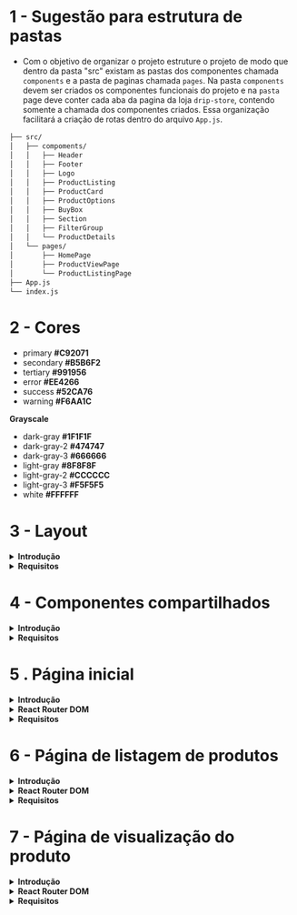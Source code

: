 # 1 - Sugestão para estrutura de pastas

- Com o objetivo de organizar o projeto estruture o projeto de modo que dentro da pasta "src" existam as pastas dos componentes chamada `components` e a pasta de paginas chamada `pages`. Na pasta `components` devem ser criados os componentes funcionais do projeto e na `pasta` page deve conter cada aba da pagina da loja `drip-store`, contendo somente a chamada dos componentes criados. Essa organização facilitará a criação de rotas dentro do arquivo `App.js`.

```
├── src/
│   ├── compoments/
│   │   ├── Header
│   │   ├── Footer
│   │   ├── Logo
│   │   ├── ProductListing
│   │   ├── ProductCard
│   │   ├── ProductOptions
│   │   ├── BuyBox
│   │   ├── Section
│   │   ├── FilterGroup
│   │   └── ProductDetails
│   └── pages/
│       ├── HomePage
│       ├── ProductViewPage
│       └── ProductListingPage
├── App.js
└── index.js

```

# 2 - Cores

- primary **#C92071**
- secondary **#B5B6F2**
- tertiary **#991956**
- error **#EE4266**
- success **#52CA76**
- warning **#F6AA1C**

**Grayscale**

- dark-gray **#1F1F1F**
- dark-gray-2 **#474747**
- dark-gray-3 **#666666**
- light-gray **#8F8F8F**
- light-gray-2 **#CCCCCC**
- light-gray-3 **#F5F5F5**
- white **#FFFFFF**

# 3 - Layout

<details>
  <summary><strong>Introdução</strong></summary>

- O layout é a aparência visual consistente em todas as páginas do sistema. Ele inclui partes que são iguais em todas as telas, como o cabeçalho (uma barra no topo da página) e o rodapé (uma área na parte inferior da página).

- Para criar o layout, usamos componentes especiais como: o `<Header />`, que representa o cabeçalho da página e contém elementos como o logo da aplicação; os links de navegação e; o `<Footer />`, que é exibido na parte inferior da página e pode incluir informações como direitos autorais e links para redes sociais.

- O componente de layout deverá receber uma prop chamada `children`, para renderizar as páginas entre os componentes `<Header />` e `<Footer />`.

- O componente de layout deverá ser criado no diretório `src/pages`

A estrutura acima descrita pode ser visualizada na imagem a seguir.

![layout](projeto-digital-store\doc\layout\layout.png)

- Exemplo de código do componente `<Layout />`:

```React
import React from 'react';

// Definindo o componente de layout
const Layout = ({ children }) => {
  return (
    <div>
      {/* Componente do cabeçalho */}
      <Header />

      {/* Conteúdo dinâmico das páginas */}
      {children}

      {/* Componente do rodapé */}
      <Footer />
    </div>
  );
};

export default Layout;
```

</details>

<details>
  <summary><strong>Requisitos</strong></summary>

## 3.1 - Cabeçalho (`<Header />`)

### 3.1.1 - Componente de Logo

- Crie um componente `<Logo />` em `src/components` capaz de renderizar a imagem da logomarca da aplicação. A imagem encontra-se na pasta `src/assets` e ela deverá ter o tamanho de 253 pixels de largura (width) e 44 pixels de altura (height).

### 3.1.2 - Campo de busca

- Crie um campo de busca que realize o filtro de produtos da plataforma. O campo deve possuir um ícone de lupa ao lado direito e realizar a busca ao ser clicado ou ao pressionar `Enter`, redirecionando para a rota `/products` com a **query string** do filtro.

Ex.: Se uma pessoa usuária escrever `microondas` no campo de busca, ao clicar no ícone de lupa do campo a página deve ser redirecionada para `/products?filter=microondas`

### 3.1.3 - Área de Redirecionamento

Aréa de redirecionamento será um lugar no cabeçalho ao lado do compo de pesquisa que tem como objetivo redirecionar o usuário para as telas de login e cadastro.

- Adicionamento um elemento html de link com o texto _Cadastre-se_. Esse elemento deve ser renderizado em uma fonte de 16px na cor `dark-gray-2` com uma sublinhado na mesma cor.
- Adicionamento um elemento html de link _Entrar_. Esse elemento vai ter uma aparencia de "botão", com um preenchimento na cor `primary`, largura de 114px por 40px de altura, bordas arrendondadas em 4px e texto em negrito na cor `white` e font de 14px.

### 3.1.4 - Carrinho de compras

O carrinho de compras será some um icone renderizado ao lado da area de redirecionamento, não tem ação de clique e pode ser usado o svg que se encontra no diretorio `src/assets`

### 3.1.5 - Navegação Principal

- Crie um componente de navegação com 4 links para as principais páginas da plataforma (Home, Produtos, Categorias, Meus Pedidos).
- Quando o usuário estiver na página correspondente ao link, ele deve ter uma coloração diferente e uma linha horizontal abaixo.

<strong>Sugestão:</strong> Use o componente **NavLink** do `react-router-dom`.

**Estrutura**
![](projeto-digital-store\doc\layout\header.png)

## 3.2 - Rodapé (`<Footer />`)

- O fundo do rodapé deve ser na cor `dark-gray` e o todos os texto devem ser na cor `white` para garantir boa legibilidade.

- Utilize o componente `<Logo />` criado no cabeçalho para renderizar a imagem da logo em cor branca.

- Insira um texto (Lorem ipsum) para preencher a descrição da empresa abaixo da logo.

- Use os svgs da pasta `src/assets`, abaixo da descrição, que redirecionem para as respectivas redes ao serem clicados.

### 3.2.1 - Componente de informações

- Crie um componente de informações
- Esse componente deve receber uma propriedade chamada `title`, onde será o titulo do componente
- Esse componente deve receber uma propriedade chamada `informations`, onde será um array de objetos.

```json
[
  {
    "text": "Sobre Drip Store",
    "link": "/about"
  },
  {
    "text": "Blog",
    "link": "/blog"
  },
  ...
]
```

- As informações (`informations`), devem ser renderizadas dinamicamente de acordo com a quantidade de objetos dentro do array.

![](assets/footerInformations.png)

- Abaixo de todos os elementos do rodapé, insira um `<hr />` e logo abaixo uma parágrafo com data atual com o texto "© 2024 Digital Store" para indicar os direitos autorais da página.

**Estrutura**

![](projeto-digital-store\doc\layout\footer.png)

</details>

# 4 - Componentes compartilhados

<details>
  <summary>
	<strong>Introdução</strong>
  </summary>

Componentes compartilhados são componentes onde serão utilizados em duas ou mais páginas. O objetivo destes componentes são de adicionar flexibilidade para atender as necessidades de diferentes páginas.

</details>

<details>
  <summary>
	<strong>Requisitos</strong>
  </summary>

## 4.1 Componente de seção

Esse componente será criado para estabelecer um padrão nas seções que irão compor as páginas.

Este componente será utilizado sempre que for necessário renderizar uma lista de produtos, de imagens, de ícones ou de qualquer outro conteúdo que precise possuir um título.

- Criar um componente `<Section />` em `src/components`
- O componente deve ser capaz de renderizar um título em posições diferente, elementos filhos que podem ser passados entre as tags de abertura (`<Section>`) e fechamento (`</Section>`) e opcionalmente um link

_Propriedades_

- A propriedade`title` deve ser usada para renderizar o título (na cor `dark-gray-2` com uma fonte de 24px)
- A propriedade `titleAlign` deve receber como valor "**left**" ou "**center**" e vai definir as duas posições possíveis para o titulo, se essa propriedade não for informada o título deve assumir o valor "**left**" como **posição padrão**.
- A propriedade `link` deve ser usada para renderizar um link (na cor `primary` com uma fonte de 18px) do lado direito alinhado vertical com o título. O objeto passado para essa propriedade deve seguir o seguinte padrão
  ```json
  {
    "text": "Show More",
    "href": "https://redirect.link"
  }
  ```
- A propriedade `children` vai ter como valor todos os elementos filhos da tag `<Section />` e deve ser usado para tornar esse componente mais dinâmico e reutilizável.

**Estrutura**
![buybox](projeto-digital-store\doc\layout\section.png)

## 4.2 - Componente para cartão de produto

Um componente para exibir informações principais sobre o produto como nome, preço e preço com desconto.

- Criar um componente `<ProductCard />` em `src/components`
- O componente deve ser capaz de renderizar imagem, nome, preço e preço com desconto

_Propriedades_

- A propriedade `imagem` deve ser usada para renderizar a imagem do produto nas dimensões 292x321 pixels.
- A propriedade `name` deve ser usada para renderizar o nome do produto logo abaixo da imagem
- A propriedade `price` deve ser usada para renderizar o preço (na cor `dark-gray` com uma fonte de 24px) do produto logo abaixo do nome.
- Se for propriedade `priceDiscount` for informada, a renderização de `price` deve ser alterada, exibindo um preço na cor `light-gray` e com linha cortando o preço
- A propriedade `priceDiscount` deve ser usada para renderizar o preço com desconto (na cor `dark-gray` com uma fonte de 24px)

**Estrutura**

![buybox](projeto-digital-store\doc\layout\product-card.png)

## 4.3 - Componente de listagem de produtos

Esse componente atuará como um encapsulador (_wrap_), ou seja, um componente que acomodará todos os componentes `<ProductCard />` dentro dele.

- Criar componente `<ProductListing />` em `src/components`
- O componente deve ser capaz de receber um lista de produtos e renderizar usando o componente `<ProductCard />`

_Propriedades_

- A propriedade `products` deve ser usada em um loop usando o componente `<ProductCard />` para exibir uma lista de produtos
- A propriedade `products` deve receber como valor um array de objetos seguindo o seguinte padrão
  ```json
  [
    {
      "name": "Nome do produto 1",
      "image": "https://url.imagem/do/produto1.png",
      "price": 200,
      "priceDiscount": 149.9
    },
    {
      "name": "Nome do produto 2",
      "image": "https://url.imagem/do/produto2.png",
      "price": 49.9
    }
  ]
  ```

**Estrutura**
![buybox](projeto-digital-store\doc\layout\product-listing.png)

## 4.4 - Componente de Galeria de imagens

Exemplo de slide carrossel.

  <img src="./doc/slide.gif" width="300">

Neste componente as imagens serão exibidas mediante ao clique em icones de setas.

O componente de galeria é uma forma de exibir uma série de itens em uma interface de usuário, permitindo que o usuário navegue entre eles de forma interativa.

O componente de galleria deve receber uma lista de imagens e mais algumas propriedades opcionais para definir a renderização dessas imagens.
Este componente vai sempre exibir um slide de imagens que passa para o lado mediante ao clique dos ícones para direita ou para esquerda.
Opcionalmente esse componente renderizará _thumbnails_, que são miniaturas das imagens, na parte inferior do slide

- Criar um componente `<Gallery />` em `src/components`
- O componente poderá ter as seguintes propriedades:
  - `className` pode ser usado para passar nome de classes CSS para o elemento que estiver como pai de todos os outros elementos da galeria
  - `width` pode receber um valor em pixel para definir a largura que o slide de imagens deve ser renderizado. Exemplo: `<Gallery width="1440">`
  - `height` pode receber um valor em pixel para definir a altura que o slide de imagens deve ser renderizado. Exemplo: `<Gallery height="681">`
  - `radius` deve receber uma string indicando o valor em pixel do arredondamento das bordas da imagem. Exemplo: `<Gallery radius="4px">`
  - `showThumbs` não recebe valor nenhum, quando essa propriedade existir, o componente deve exibir as imagens em miniaturas (com 117px de largura por 95px de altura) na parte inferior do slide de imagens.
    Caso a propriedade `showthumbs` não estiver presente, nenhuma miniatura das imagens deve ser exibida.
    O valor do atributo `radius` deve ser aplicado para arredondar as bordas das imagens em miniaturas.
  - `images` é a propriedade mais importante para o funcionamento desse componente. Essa propriedade deve receber como valor um array de objetos seguindo esse padrão
    ```json
    	[
          { "src": "http://site.com/path/to/image1.png" }
          { "src": "http://site.com/path/to/image2.png" }
          { "src": "http://site.com/path/to/image3.png" }
          { "src": "http://site.com/path/to/image4.png" }
          { "src": "http://site.com/path/to/image5.png" }
    	]
    ```
- Internamente o componente `<Gallery />` deve renderizar a primeira imagem recebida na propriedade `imagens` e as imagens seguintes devem ficar "escondidas" e ser exibidas somente quando clicar em umas das setas.
- Fixo no lado direito e alinhado verticalmente, deve ser renderizado o ícone de seta para a direita que pode ser encontrado no caminho `assets/icons/arrow-right.svg`
- Fixo no lado esquerdo e alinhado verticalmente, deve ser renderizado o ícone de seta para a esquerda que pode ser encontrado no caminho `assets/icons/arrow-left.svg`
- Ao clicar na seta da direita, a imagem atual deve deslizar para a esquerda dando espaço para a próxima imagem ser renderizada
- Ao clicar na seta da esquerda, a imagem atual deve deslizar para a direita dando espaço para a imagem anterior ser renderizada
- Quando a primeira imagem estiver renderizada, a seta da esquerda deve ficar desabilitada
- Quando a última imagem estiver renderizada, a seta da direita deve ficar desabilitada
- Ao selecionar uma miniatura da galeria, a imagem em destaque deve ser alterada para exibir a imagem que está na miniatura
- Uma borda de 2px na cor `primary` deve ser aplicada na miniatura que for selecionada

**Estrutura da galeria de imagens exibida na home**
![buybox](projeto-digital-store\doc\layout\gallery.png)

**Estrutura da galeria de imagens exibida na home**
![buybox](projeto-digital-store\doc\layout\product-gallery.png)

</details>

# 5 . Página inicial

<details>
<summary>
  <strong>Introdução</strong>
</summary>

A página inicial renderizará uma galeria de imagens, coleções em destaquee e produtos em alta.

</details>

  <details>
  <summary>
    <strong>React Router DOM</strong>
  </summary>

    - Criar um componente `<HomePage />` em `src/pages`
    - Esse componente deve ser usado como `element` da rota `/`
    - Esse componente deve usar o componente `<Layout />` para garantir a reutilização do header e do footer

  </details>

<details>
<summary>
  <strong>Requisitos</strong>
</summary>

## 5.1 - Slide de imagens

Aqui deve ser usado o componente `<Gallery />` visto anteriormente informando as seguintes propriedades

- `images` recebe um array de objetos seguindo esse padrão
  ```json
  [
    {"src": "public/home-slide-1.jpeg"}
    {"src": "public/home-slide-2.jpeg"}
    ...
  ]
  ```
  No diretório `public` pode ser encontrado mais imagens para usar na galeria da home page
- `width` recebe o valor 1440px
- `height` recebe o valor 681px

## 5.2 - Coleções em destaque

Usando o componente `<Section />` deve ser renderizado 3 imagens na horizontal, com bordas arredondadas em 4px.
Caminho para as imagens que deve ser usadas:

- `public/collection-1.png`
- `public/collection-2.png`
- `public/collection-3.png`

Para essa listagem de imagens deve ser usado elementos comum de HTML e CSS como filhos do componente `<Section />`

_Propriedades para o componente `<Section />`_

- `title` recebe o valor _Coleções em destaque_
- `titleAlign` receber o valor _center_

## 5.3 - Produtos em alta

Usando os componentes `<Section />` e `<ProductListing />` deve ser renderizado uma listagem de produto exibindo no total 8 produtos.

_Propriedades de componente `<Section />`_

- `title` deve receber o valor _Produtos em alta_
- `titleAlign` deve receber o valor _left_

_Propriedades de componente `<ProductListing />`_

- `products` deve receber um array de objetos seguindo esse padrão
  ```json
    [
      {
        name: "Nome do produto",
        image: "public/product-thumb-1.png",
        price: 200,
        priceDiscount: 149.9
      },
      {
        name: "Nome do produto",
        image: "public/product-thumb-2.png",
        price: 49.9
      }
      ...
    ]
  ```
  Mais imagens para a listagem de produtos podem ser encontradas no diretório `public`

**Estrutura**
![home-page-layout](projeto-digital-store\doc\layout\home-page.png)

</details>

# 6 - Página de listagem de produtos

<details>
<summary>
  <strong>Introdução</strong>
</summary>
  A página de listagem de produtos vai renderizar filtros e um lista de produtos, essa pagina vai ser o destino do campo de pesquisa e no menu *Produtos*.
  Nessa página o usuário vai poder visualizar todos os produtos e filtrar e ordenar o resultado de produtos marcando diferentes campos de seleção. 
</details>

<details>
<summary>
  <strong>React Router DOM</strong>
</summary>

- Criar um componente `<ProductListingPage />` em `src/pages`
- Esse componente deve ser usado como `element` da rota `/produtos`
- Esse componente deve usar o componente `<Layout />` para garantir a reutilização do header e do footer
</details>

<details>
<summary>
  <strong>Requisitos</strong>
</summary>

## 6.1 - Ordenar por

Na lateral esquerda da página deve ser renderizado um campo (com 308px de largura e 60px de altura) de seleção para selecionar a ordem em que os produtos devem ser exibidos.
A label desse campo ter renderizar o texto "Ordenar por" com uma fonte de 16px na cor `dark-gray-2`
Esse campo de ordenação deve exibir as seguintes opções na cor `dark-gray-2`

- `Menor preço` deve ordenar os produtos pelo preço mais barato
- `Maior preço` deve ordenar os produtos pelo preço mais caro

## 6.2 - Filtrar por

Ainda na lateral esquerda da página, deve ser renderizado um elemento com preenchimento na cor `white` com uma largura de 308px e uma altura de acordo com o conteúdo renderizado internamente.
Esse elemento também deve ter um título com o texto "Filtrar por" com uma fonte de 16px e na cor `dark-gray-2` e um linha horizontal de 1px na cor `light-gray-2` separado o título do campo de filtro.

**Campos de filtro**

Os campos de filtro devem ser inputs (checkbox ou radio) renderizados na esquerda ao lado da label. Esse inputs devem ter 22px de largura e 22px de altura com um preenchimento na cor `primary`

- Para os campos de filtro vai ser preciso criar um componente `<FilterGroup />` em `src/components`
- Esse componente deve aceitar as seguintes propriedades
  - `title` deve receber como valor o título do grupo de filtros e renderizar com uma fonte de 14px na cor `dark-gray-2`
  - `inputType` deve receber como valor o tipo _checkbox_ ou _radio_ que separa repassado para o input dentro do componente
  - `options` deve receber como valor um array de objetos seguindo o seguinte padrão
    ```json
      [
        {"text": "Options 1", "value": "opt1"}
        {"text": "Options 2"}
        {"text": "Options 3", "value": "opt3"}
        {"text": "Options 4"}
      ]
    ```
    - O atributo `text` deve ser o conteúdo renderizado como label do input.
    - O atributo `values` é opcional e quando existir deve ser usado como _value_ do input.

_Layout do componente <FilterGroup />_
![filter-group-layout](projeto-digital-store\doc\layout\filter-group.png)

## 6.3 - listagem de produtos

A lado do campos de filtro e ordenação deve aparecer uma lista de produtos usando os componentes `<Section />` e `<ProductList />`

_Propriedades para o componente `<Section />`_

- `title` deve receber como valor o total de produto encontrados e ir alterando de acordo com os filtro aplicados
- `titleAlign` deve receber _left_ como valor

_Propriedades para o componente `<ProductListing />`_

- `products` deve receber como valor um array de objetos seguindo o seguinte padrão
  ```json
  [
    {
      "name": "Nome do produto 1",
      "image": "public/product-thumb-1.png",
      "price": 200,
      "priceDiscount": 149.9
    },
    {
      "name": "Nome do produto 2",
      "image": "public/product-thumb-2.png",
      "price": 49.9
    }
  ]
  ```
  Mais imagens para a listagem de produtos podem ser encontradas no diretório `public`

**Estrtutura**
![home-page-layout](projeto-digital-store\doc\layout\product-listing-page.png)

</details>

# 7 - Página de visualização do produto

<details>
<summary>
  <strong>Introdução</strong>
</summary>

Essa página vai exibir informações sobre o produto como imagens, nome, preços, descrição, opções e um **call to action** com o botão COMPRAR.

Também vai ser renderizado uma lista de produtos relacionados

</details>

<details>
<summary>
  <strong>React Router DOM</strong>
</summary>

    - Criar um componente `<ProductViewPage />` em `src/pages`
    - Esse componente deve ser usado como `element` da rota `/product/:id`
    - Esse componente deve usar o componente `<Layout />` para garantir a reutilização do header e do footer

</details>

<details>
<summary>
  <strong>Requisitos</strong>
</summary>

## 7.1 - Componente de galeria

- Deve ser usado o componente `<Gallery />` passando as seguintes propriedade
  - `images` recebe o valor de um array de objetos
    ```json
      [
        {"src": "public/product-image-1.png"},
        {"src": "public/product-image-2.png"},
        ...
      ]
    ```
    Todas as imagens de exemplo para para usar na galeria de produtos podem ser encontradas na diretório `public`
  - `showThumbs` essa propriedade não recebe valor, precisa apenas existir na chamada do componente
  - `width` com o valor de `700px`
  - `height` com o valor de `570px`
  - `radius` com o valor de `4px`
- Esse componente deve ficar ao lado do componente `<BuyBox />`

## 7.2 - Componente de opções do produto

Compone de opção do produto vai ser um componente usado como filho do componente `<BuyBox />` para listar variações do produto como tamanhos e cores.

- Criar um componente `<ProductOptions />` em `src/components`
- Propriedades do componente
  - `options` recebe como valor um array listando as opções que devem ser renderizadas
    Exemplo 1: `["39", "41", "42" ... ]`
    Exemplo 2: `["#000", "#111", "#111" ... ]`
  - `radius` recebe uma string que define o valor do atributo `border-radius` quando `shape` tiver como valor `square`. Se o shape for `circle` essa propriedade deve ser ignorada
  - `shape` recebe como valor "square" ou "circle"
    - `square` deve exibir os itens do array `options` no formato de caixa com largura _alto_ e 46px de altura e borda de 1px na cor `light-gray-2`. O valor do `border-radius` dessa caixa deve ser o valor informado na propriedade `radius`
    - `circle` deve exibir os itens do array `options` no formato de círculo com `31px` de largura e `31px` altura.
  - `type` recebe como valor "text" ou "color"
    - `text` deve exibir os itens do array `options` da forma como eles são informados, como um tamanho de fonte de 24px e cor `dark-gray-2`
    - `color` deve usar os itens do array `options` como preenchimento de cor do shape `square` ou `circle`
- Ao selecionar qualquer uma das opções geradas pelo por esse componente, deve ser aplicado uma um borda na cor `pramary` com 2px de largura

## 7.3 - Componente Buy Box

O buy box no contexto de loja virtual é um espaço usado para exibir informações claras e objetivas sobre o produto, facilitando assim o fluxo de compra. Geralmente usado em marketplace place para mostrar o melhor preço ou melhor vendedor, o buy box exibe informações como Nome do produto, preço, preço com desconto, valor do frete, avaliações, descrição e outras opções para o mesmo produto como cores e tamanhos.

- Criar um componente `<BuyBox />` em `src/components`
- Esse componente deve ser capaz de exibir informações sobre o produto por meio das propriedade e dos elementos filhos
- Propriedades do componente
  - `name` recebe o Nome do produto e rederiza com uma fonte de 32px na cor `dark-gray`
  - `reference` recebe o código de referência do produto e renderiza com uma fonte de 12px na cor `dark-gray-3`
  - `stars` recebe o total de estrelas que o produto recebeu e renderiza com uma fonte de 14px em um caixa com bordas arredondadas em 4px e preenchimento na cor `warning`. ao lado do número total de estrelas deve ser exibido um estrela que com um preenchimento `white`. O ícone de estrela pode ser encontrado o caminho `src/assets/star-icon.svg`
  - `rating` recebe o total de avaliações do produto e renderiza com uma fonte de 14px na cor `light-gray`
  - `price` recebe
    o preço original do produto (sem desconto) e renderiza com uma fonte de 32px na cor `dark-gray-2`. Se tiver preço com desconto na propriedade `priceDiscount` a renderização de `price` muda para ser exibido com uma fonte de 16px na cor `light-gray-2` com um linha da mesma cor cortando o preço e posicionado ao lado do `priceDiscount`
  - `priceDiscount` recebe o preço com desconto e renderiza com uma fonte de 32px na cor `dark-gray-2` ao lado do `price` cortado
  - `description` recebe a descrição do produto e renderiza com uma fonte de 14px na cor `dark-gray-2`
- Propriedade `children`
  Um produto pode ter variações de cor e tamanho e nesse caso o ideal é passar um componente `<ProductOptions />` como filho. Outros componentes também podem ser informados como filhos.
- Call to action
  - No final do buy box deve ter um botão comprar com um preenchimento na cor `warning` fonte na cor `white` com 16px

## 7.4 - Produtos recomendados

Para exibir os produtos recomendados vai ser preciso usar dois componentes já explicados anteriormente. e `<ProductListing />`

- Usar componente `<Section />` com as seguintes propriedades

  - `title` que recebe como valor "Produtos recomendados"
  - `titleAlign` que recebe como valor "left"
  - `link` que recebe como valor
    `json
  {
	  "text": "Ver todos",
    "href": "/products"
  }
`
    Dentro do componente `<Section />` deve ser passado como filho o componente `<ProductListing />` com as seguintes propriedades

- `products` que recebe como valor
  ```json
  [
    {
      "name": "Nome do produto 1",
      "image": "https://url.imagem/do/produto1.png",
      "price": 200,
      "priceDiscount": 149.9
    },
    {
      "name": "Nome do produto 2",
      "image": "https://url.imagem/do/produto2.png",
      "price": 49.9
    }
  ]
  ```

**Estrutura**
![layout-product-view-page](projeto-digital-store\doc\layout\product-view-page.png)

</details>
</details>
